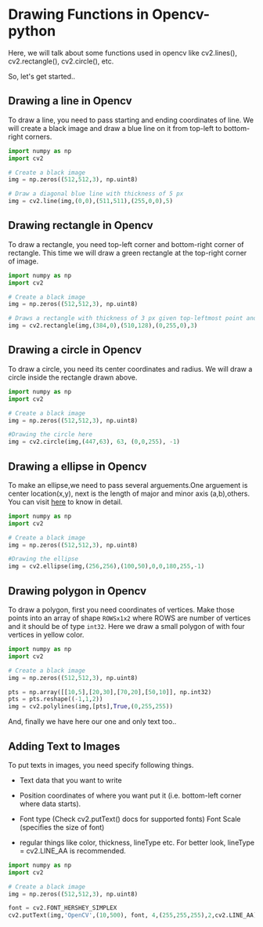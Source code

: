 # Drawing Functions in Opencv-python

Here, we will talk about some functions used in opencv like cv2.lines(), cv2.rectangle(), cv2.circle(), etc.

So, let's get started..

## Drawing a line in Opencv

To draw a line, you need to pass starting and ending coordinates of line. We will create a black image and draw a blue line on it from top-left to bottom-right corners.

```python
import numpy as np
import cv2

# Create a black image
img = np.zeros((512,512,3), np.uint8)

# Draw a diagonal blue line with thickness of 5 px
img = cv2.line(img,(0,0),(511,511),(255,0,0),5)
```

## Drawing rectangle in Opencv

To draw a rectangle, you need top-left corner and bottom-right corner of rectangle. This time we will draw a green rectangle at the top-right corner of image.

```python
import numpy as np
import cv2

# Create a black image
img = np.zeros((512,512,3), np.uint8)

# Draws a rectangle with thickness of 3 px given top-leftmost point and bottom-right point of a given color
img = cv2.rectangle(img,(384,0),(510,128),(0,255,0),3)
```

## Drawing a circle in Opencv

To draw a circle, you need its center coordinates and radius. We will draw a circle inside the rectangle drawn above.

```python
import numpy as np
import cv2

# Create a black image
img = np.zeros((512,512,3), np.uint8)

#Drawing the circle here
img = cv2.circle(img,(447,63), 63, (0,0,255), -1)
```

## Drawing a ellipse in Opencv

To make an ellipse,we need to pass several arguements.One arguement is center location(x,y), next is the length of major and minor axis (a,b),others. You can visit <a href="https://opencv-python-tutroals.readthedocs.io/en/latest/py_tutorials/py_gui/py_drawing_functions/py_drawing_functions.html">here</a> to know in detail.

```python
import numpy as np
import cv2

# Create a black image
img = np.zeros((512,512,3), np.uint8)

#Drawing the ellipse
img = cv2.ellipse(img,(256,256),(100,50),0,0,180,255,-1)
```

## Drawing polygon in Opencv

To draw a polygon, first you need coordinates of vertices. Make those points into an array of shape `ROWSx1x2` where ROWS are number of vertices and it should be of type `int32`. Here we draw a small polygon of with four vertices in yellow color.

```python
import numpy as np
import cv2

# Create a black image
img = np.zeros((512,512,3), np.uint8)

pts = np.array([[10,5],[20,30],[70,20],[50,10]], np.int32)
pts = pts.reshape((-1,1,2))
img = cv2.polylines(img,[pts],True,(0,255,255))
```

And, finally we have here our one and only text too..

## Adding Text to Images

To put texts in images, you need specify following things.

- Text data that you want to write
  
- Position coordinates of where you want put it (i.e. bottom-left corner where data starts).

- Font type (Check cv2.putText() docs for supported fonts)
Font Scale (specifies the size of font)

- regular things like color, thickness, lineType etc. For better look, lineType = cv2.LINE_AA is recommended.
  
```python
import numpy as np
import cv2

# Create a black image
img = np.zeros((512,512,3), np.uint8)

font = cv2.FONT_HERSHEY_SIMPLEX
cv2.putText(img,'OpenCV',(10,500), font, 4,(255,255,255),2,cv2.LINE_AA)
```
